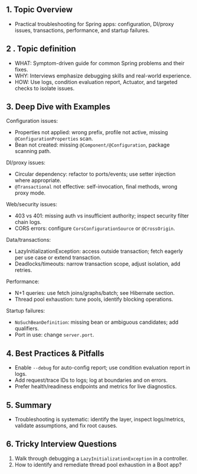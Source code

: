 ## 1. Topic Overview

- Practical troubleshooting for Spring apps: configuration, DI/proxy issues, transactions, performance, and startup failures.

## 2 . Topic definition

- WHAT: Symptom-driven guide for common Spring problems and their fixes.
- WHY: Interviews emphasize debugging skills and real-world experience.
- HOW: Use logs, condition evaluation report, Actuator, and targeted checks to isolate issues.

## 3. Deep Dive with Examples

Configuration issues:
- Properties not applied: wrong prefix, profile not active, missing `@ConfigurationProperties` scan.
- Bean not created: missing `@Component/@Configuration`, package scanning path.

DI/proxy issues:
- Circular dependency: refactor to ports/events; use setter injection where appropriate.
- `@Transactional` not effective: self-invocation, final methods, wrong proxy mode.

Web/security issues:
- 403 vs 401: missing auth vs insufficient authority; inspect security filter chain logs.
- CORS errors: configure `CorsConfigurationSource` or `@CrossOrigin`.

Data/transactions:
- LazyInitializationException: access outside transaction; fetch eagerly per use case or extend transaction.
- Deadlocks/timeouts: narrow transaction scope, adjust isolation, add retries.

Performance:
- N+1 queries: use fetch joins/graphs/batch; see Hibernate section.
- Thread pool exhaustion: tune pools, identify blocking operations.

Startup failures:
- `NoSuchBeanDefinition`: missing bean or ambiguous candidates; add qualifiers.
- Port in use: change `server.port`.

## 4. Best Practices & Pitfalls

- Enable `--debug` for auto-config report; use condition evaluation report in logs.
- Add request/trace IDs to logs; log at boundaries and on errors.
- Prefer health/readiness endpoints and metrics for live diagnostics.

## 5. Summary

- Troubleshooting is systematic: identify the layer, inspect logs/metrics, validate assumptions, and fix root causes.

## 6. Tricky Interview Questions

1. Walk through debugging a `LazyInitializationException` in a controller.
2. How to identify and remediate thread pool exhaustion in a Boot app?

